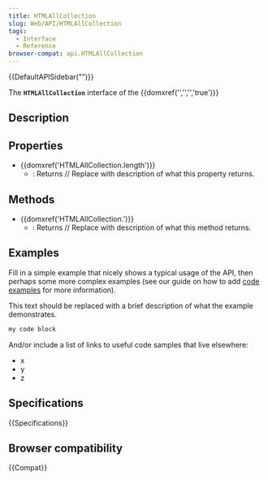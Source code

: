 ```yaml
---
title: HTMLAllCollection
slug: Web/API/HTMLAllCollection
tags:
  - Interface
  - Reference
browser-compat: api.HTMLAllCollection
---
```

{{DefaultAPISidebar("")}}

The **`HTMLAllCollection`** interface of the {{domxref('','','','true')}} 

## Description

 

## Properties

- {{domxref('HTMLAllCollection.length')}}
  - : Returns // Replace with description of what this property returns.



## Methods

- {{domxref('HTMLAllCollection.')}}
  - : Returns // Replace with description of what this method returns.

## Examples

Fill in a simple example that nicely shows a typical usage of the API, then perhaps some more complex examples (see our guide on how to add [code examples](/en-US/docs/MDN/Contribute/Structures/Code_examples) for more information).

This text should be replaced with a brief description of what the example demonstrates.

```js
my code block
```

And/or include a list of links to useful code samples that live elsewhere:

*   x
*   y
*   z

## Specifications

{{Specifications}}

## Browser compatibility

{{Compat}}

